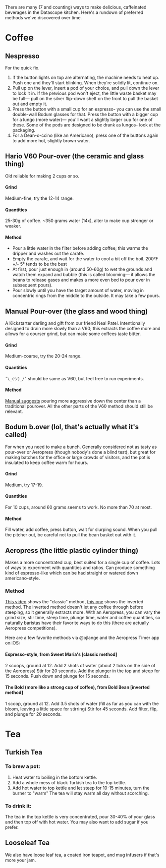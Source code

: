 There are many (7 and counting) ways to make delicious, caffeinated beverages in the Datascope kitchen. Here's a rundown of preferred methods we've discovered over time.

# Coffee
## Nespresso
For the quick fix. 

1. If the button lights on top are alternating, the machine needs to heat up. Push one and they'll start blinking. When they're solidly lit, continue on.
2. Pull up on the lever, insert a pod of your choice, and pull down the lever to lock it in. If the previous pod won't eject, the little waste basket may be full— pull on the silver flip-down shelf on the front to pull the basket out and empty it.
3. Press the button with a small cup for an espresso- you can use the small double-wall Bodum glasses for that. Press the button with a bigger cup for a lungo (more water)— you'll want a slightly larger cup for one of these. Some of the pods are designed to be drank as lungos- look at the packaging.
4. For a Dean-o-ccino (like an Americano), press one of the buttons again to add more hot, slightly brown water.

## Hario V60 Pour-over (the ceramic and glass thing)
Old reliable for making 2 cups or so. 

#### Grind
Medium-fine, try the 12-14 range.

#### Quantities
25-30g of coffee. ~350 grams water (14x), alter to make cup stronger or weaker.

#### Method
- Pour a little water in the filter before adding coffee; this warms the dripper and washes out the carafe. 
- Empty the carafe, and wait for the water to cool a bit off the boil. 200°F +/- 5° tends to be the best
- At first, pour just enough in (around 50-60g) to wet the grounds and watch them expand and bubble (this is called blooming— it allows the beans to release gases and makes a more even bed to pour over in subsequent pours). 
- Pour slowly until you have the target amount of water, moving in concentric rings from the middle to the outside. It may take a few pours.

## Manual Pour-over (the glass and wood thing)
A Kickstarter darling and gift from our friend Neal Patel. Intentionally designed to drain more slowly than a V60; this extracts the coffee more and allows for a courser grind, but can make some coffees taste bitter.

#### Grind
Medium-coarse, try the 20-24 range.

#### Quantities 
`¯\_(ツ)_/¯` should be same as V60, but feel free to run experiments.

#### Method
[Manual suggests](http://www.manual.is/brewing) pouring more aggressive down the center than a traditional pourover. All the other parts of the V60 method should still be relevant.

## Bodum b.over (lol, that's actually what it's called)
For when you need to make a bunch. Generally considered not as tasty as pour-over or Aeropress (though nobody's done a blind test), but great for making batches for the office or large crowds of visitors, and the pot is insulated to keep coffee warm for hours.

#### Grind
Medium, try 17-19.

#### Quantities
For 10 cups, around 60 grams seems to work. No more than 70 at most.

#### Method
Fill water, add coffee, press button, wait for slurping sound. When you pull the pitcher out, be careful not to pull the bean basket out with it.

## Aeropress (the little plastic cylinder thing)
Makes a more concentrated cup, best suited for a single cup of coffee. Lots of ways to experiment with quantities and ratios. Can produce something kind of espresso-like which can be had straight or watered down americano-style.

### Method
[This video](https://vimeo.com/62908498) shows the "classic" method, [this one](https://www.youtube.com/watch?v=PMqjk2jZ4AE) shows the inverted method. The inverted method doesn't let any coffee through before steeping, so it generally extracts more. With an Aeropress, you can vary the grind size, stir time, steep time, plunge time, water and coffee quantities, so naturally baristas have their favorite ways to do this (there are actually Aeropress competitions).

Here are a few favorite methods via @bjlange and the Aeropress Timer app on iOS:

#### Espresso-style, from Sweet Maria's [classic method]
2 scoops, ground at 12.
Add 2 shots of water (about 2 ticks on the side of the Aeropress)
Stir for 20 seconds.
Add the plunger in the top and steep for 15 seconds.
Push down and plunge for 15 seconds.

#### The Bold (more like a strong cup of coffee), from Bold Bean [inverted method]
1 scoop, ground at 12.
Add 3.5 shots of water (fill as far as you can with the bloom, leaving a little space for stirring)
Stir for 45 seconds.
Add filter, flip, and plunge for 20 seconds.

# Tea
## Turkish Tea
### To brew a pot:
1. Heat water to boiling in the bottom kettle.
2. Add a whole mess of black Turkish tea to the top kettle.
3. Add hot water to top kettle and let steep for 10-15 minutes, turn the burner to "warm"
The tea will stay warm all day without scorching.

### To drink it:
The tea in the top kettle is very concentrated, pour 30-40% of your glass and then top off with hot water. You may also want to add sugar if you prefer.

## Looseleaf Tea
We also have loose leaf tea, a coated iron teapot, and mug infusers if that's more your jam.
